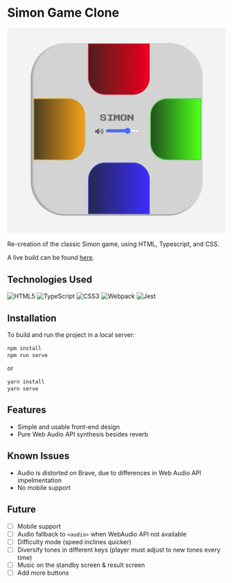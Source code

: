 # Simon Game Clone

![Simon Wireframe](simon-wireframe-2.png)

Re-creation of the classic Simon game, using HTML, Typescript, and CSS.

A live build can be found [here](https://code.aaronishibashi.com/simon/).

## Technologies Used

![HTML5](https://img.shields.io/badge/html5-%23E34F26.svg?style=for-the-badge&logo=html5&logoColor=white)
![TypeScript](https://img.shields.io/badge/typescript-%23007ACC.svg?style=for-the-badge&logo=typescript&logoColor=white)
![CSS3](https://img.shields.io/badge/css3-%231572B6.svg?style=for-the-badge&logo=css3&logoColor=white)
![Webpack](https://img.shields.io/badge/webpack-%238DD6F9.svg?style=for-the-badge&logo=webpack&logoColor=black)
![Jest](https://img.shields.io/badge/-jest-%23C21325?style=for-the-badge&logo=jest&logoColor=white)

## Installation

To build and run the project in a local server:

```shell
npm install
npm run serve
``` 
or
```shell
yarn install
yarn serve
```

## Features
- Simple and usable front-end design
- Pure Web Audio API synthesis besides reverb

## Known Issues
- Audio is distorted on Brave, due to differences in Web Audio API impelmentation
- No mobile support

## Future
- [ ] Mobile support
- [ ] Audio fallback to `<audio>` when WebAudio API not available
- [ ] Difficulty mode (speed inclines quicker)
- [ ] Diversify tones in different keys (player must adjust to new tones every time)
- [ ] Music on the standby screen & result screen
- [ ] Add more buttons
